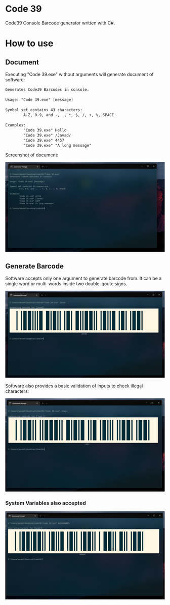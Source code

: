 # Code 39
Code39 Console Barcode generator written with C#.

# How to use
## Document
Executing "Code 39.exe" without arguments will generate document of software:
```
Generates Code39 Barcodes in console.

Usage: "Code 39.exe" [message]

Symbol set contains 43 characters:
        A-Z, 0-9, and -, ., *, $, /, +, %, SPACE.

Examples:
        "Code 39.exe" Hello
        "Code 39.exe" /Javad/
        "Code 39.exe" 4457
        "Code 39.exe" "A long message"
```

Screenshot of document:

![Document of Code 39 software!](images/Document.png "Code 39 Document")

## Generate Barcode
Software accepts only one argument to generate barcode from. It can be a single word or multi-words inside two double-qoute signs.

![Code 39 Generator software!](images/Javad.png "Code 39 Generate Javad")

Software also provides a basic validation of inputs to check illegal characters:  

![Code 39 Generator check illegal characters!](images/hey.png "Code 39 Generate Hey")

### System Variables also accepted
![Code 39 Generator!](images/username.png "Code 39 Generate Username")

